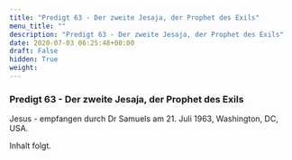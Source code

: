 ```yaml
---
title: "Predigt 63 - Der zweite Jesaja, der Prophet des Exils"
menu_title: ""
description: "Predigt 63 - Der zweite Jesaja, der Prophet des Exils"
date: 2020-07-03 06:25:48+00:00
draft: False
hidden: True
weight:
---
```

### Predigt 63 - Der zweite Jesaja, der Prophet des Exils

Jesus - empfangen durch Dr Samuels am 21. Juli 1963, Washington, DC, USA.

Inhalt folgt.
